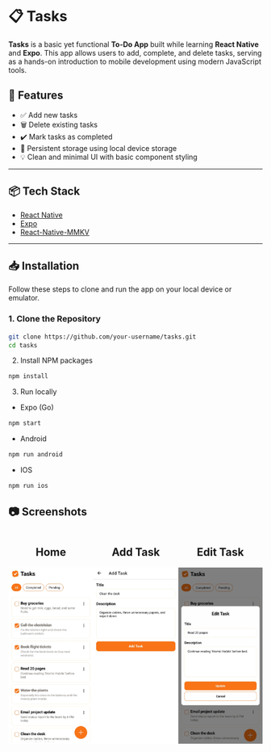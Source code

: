 # 📋 Tasks

**Tasks** is a basic yet functional **To-Do App** built while learning **React Native** and **Expo**. This app allows users to add, complete, and delete tasks, serving as a hands-on introduction to mobile development using modern JavaScript tools.

## 🚀 Features

- ✅ Add new tasks
- 🗑️ Delete existing tasks
- ✔️ Mark tasks as completed
- 💾 Persistent storage using local device storage
- 💡 Clean and minimal UI with basic component styling

---

## 📦 Tech Stack

- [React Native](https://reactnative.dev/)
- [Expo](https://expo.dev/)
- [React-Native-MMKV](https://npmjs.com/package/react-native-mmkv)

---

## 📥 Installation

Follow these steps to clone and run the app on your local device or emulator.

### 1. Clone the Repository

```bash
git clone https://github.com/your-username/tasks.git
cd tasks
```

2. Install NPM packages

```bash
npm install
```

3. Run locally

- Expo (Go)

```bash
npm start
```

- Android

```bash
npm run android
```

- IOS

```bash
npm run ios
```

## 📷 Screenshots

<div style="display: flex; justify-content: space-between;">
    <div style="margin-left: 10;">
        <h2 style="text-align: center;">Home</h2>
        <img src="./src/assets/images/home-page.jpg"/>
    </div>
    <div style="margin-left: 10;">
        <h2 style="text-align: center;">Add Task</h2>
        <img src="./src/assets/images/add-task.jpg"/>
    </div>
    <div style="margin-left: 10;">
        <h2 style="text-align: center;">Edit Task</h2>
        <img src="./src/assets/images/edit-task.jpg"/>
    </div>
</div>
